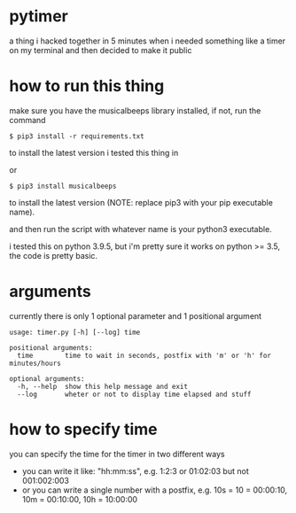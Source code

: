 # pytimer
a thing i hacked together in 5 minutes when i needed something like a timer on my terminal and then decided to make it public

# how to run this thing
make sure you have the musicalbeeps library installed, if not, run the command

    $ pip3 install -r requirements.txt

to install the latest version i tested this thing in

or

    $ pip3 install musicalbeeps

to install the latest version (NOTE: replace pip3 with your pip executable name).

and then run the script with whatever name is your python3 executable.

i tested this on python 3.9.5, but i'm pretty sure it works on python >= 3.5, the code is pretty basic.

# arguments

currently there is only 1 optional parameter and 1 positional argument

    usage: timer.py [-h] [--log] time

    positional arguments:
      time        time to wait in seconds, postfix with 'm' or 'h' for minutes/hours

    optional arguments:
      -h, --help  show this help message and exit
      --log       wheter or not to display time elapsed and stuff

# how to specify time

you can specify the time for the timer in two different ways

- you can write it like: "hh:mm:ss", e.g. 1:2:3 or 01:02:03 but not 001:002:003
- or you can write a single number with a postfix, e.g. 10s = 10 = 00:00:10, 10m = 00:10:00, 10h = 10:00:00
